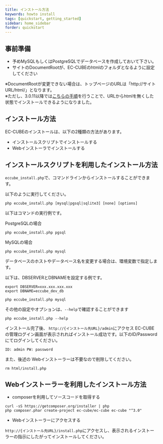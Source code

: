 ```yaml
---
title: インストール方法
keywords: howto install 
tags: [quickstart, getting_started]
sidebar: home_sidebar
forder: quickstart
---
```


## 事前準備

- 予めMySQLもしくはPostgreSQLでデータベースを作成しておいて下さい。
- サイトのDocumentRootが、EC-CUBEのhtmlのフォルダとなるように設定してください  

※DocumentRootが変更できない場合は、トップページのURLは「http://サイトURL/html/」となります。  
※ただし、3.0.11以降では[こちらの手順](/quickstart_remove-html)を行うことで、URLからhtmlを無くした状態でインストールできるようになりました。


## インストール方法

EC-CUBEのインストールは、以下の2種類の方法があります。

- インストールスクリプトでインストールする
- Webインストーラでインストールする

## インストールスクリプトを利用したインストール方法

`eccube_install.php`で、コマンドラインからインストールすることができます。

以下のように実行してください。

`php eccube_install.php [mysql|pgsql|sqlite3] [none] [options]`

以下はコマンドの実行例です。

PostgreSQLの場合

```
php eccube_install.php pgsql
```

MySQLの場合

```
php eccube_install.php mysql
```

データベースのホストやデータベース名を変更する場合は、環境変数で指定します。

以下は、DBSERVERとDBNAMEを設定する例です。

```
export DBSERVER=xxx.xxx.xxx.xxx
export DBNAME=eccube_dev_db

php eccube_install.php mysql
```

その他の設定やオプションは、`--help`で確認することができます

```
php eccube_install.php --help
```

インストール完了後、 `http://{インストール先URL}/admin`にアクセス
EC-CUBEの管理ログイン画面が表示されればインストール成功です。以下のID/Passwordにてログインしてください。

`ID: admin PW: password`

また、後述の Webインストーラーは不要なので削除してください。

```
rm html/install.php
```

## Webインストーラーを利用したインストール方法

- composerを利用してソースコードを取得する

```
curl -sS https://getcomposer.org/installer | php
php composer.phar create-project ec-cube/ec-cube ec-cube "^3.0"
```

- Webインストーラーにアクセスする

`http://{インストール先URL}/install.php`にアクセスし、表示されるインストーラーの指示にしたがってインストールしてください。


